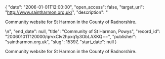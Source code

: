 {
  "date": "2006-01-01T12:00:00", 
  "open_access": false, 
  "target_url": "http://www.saintharmon.org.uk/", 
  "description": "<p>Community website for St Harmon in the County of Radnorshire.</p>\n", 
  "end_date": null, 
  "title": "Community of St Harmon, Powys", 
  "record_id": "20060101T120000/qrvxClv2hpxq1y3ObLAXKQ==", 
  "publisher": "saintharmon.org.uk", 
  "slug": 15397, 
  "start_date": null
}

<p>Community website for St Harmon in the County of Radnorshire.</p>
